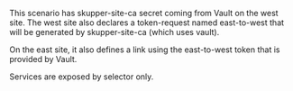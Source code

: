 This scenario has skupper-site-ca secret coming from Vault on the
west site. The west site also declares a token-request named 
east-to-west that will be generated by skupper-site-ca (which uses vault). 

On the east site, it also defines a link using the east-to-west token
that is provided by Vault.

Services are exposed by selector only.